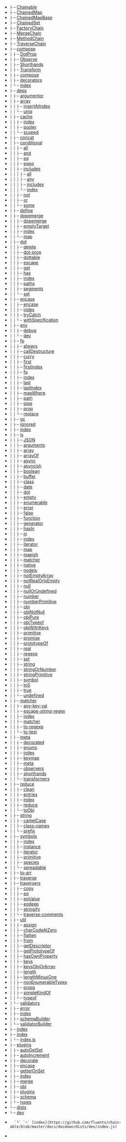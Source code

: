 - `├` `─` [Chainable](https://github.com/fluents/chain-able/blob/master/docs/docdown/Chainable.js)
- `├` `─` [ChainedMap](https://github.com/fluents/chain-able/blob/master/docs/docdown/ChainedMap.js)
- `├` `─` [ChainedMapBase](https://github.com/fluents/chain-able/blob/master/docs/docdown/ChainedMapBase.js)
- `├` `─` [ChainedSet](https://github.com/fluents/chain-able/blob/master/docs/docdown/ChainedSet.js)
- `├` `─` [FactoryChain](https://github.com/fluents/chain-able/blob/master/docs/docdown/FactoryChain.js)
- `├` `─` [MergeChain](https://github.com/fluents/chain-able/blob/master/docs/docdown/MergeChain.js)
- `├` `─` [MethodChain](https://github.com/fluents/chain-able/blob/master/docs/docdown/MethodChain.js)
- `├` `─` [TraverseChain](https://github.com/fluents/chain-able/blob/master/docs/docdown/TraverseChain.js)
- `├` `─` [compose](https://github.com/fluents/chain-able/blob/master/docs/docdown/src/compose/)
- `│`  `├` `─` [DotProp](https://github.com/fluents/chain-able/blob/master/docs/docdown/compose/DotProp.js)
- `│`  `├` `─` [Observe](https://github.com/fluents/chain-able/blob/master/docs/docdown/compose/Observe.js)
- `│`  `├` `─` [Shorthands](https://github.com/fluents/chain-able/blob/master/docs/docdown/compose/Shorthands.js)
- `│`  `├` `─` [Transform](https://github.com/fluents/chain-able/blob/master/docs/docdown/compose/Transform.js)
- `│`  `├` `─` [compose](https://github.com/fluents/chain-able/blob/master/docs/docdown/compose/compose.js)
- `│`  `├` `─` [decorators](https://github.com/fluents/chain-able/blob/master/docs/docdown/compose/decorators.js)
- `│`  `└` `─` [index](https://github.com/fluents/chain-able/blob/master/docs/docdown/compose/index.js)
- `├` `─` [deps](https://github.com/fluents/chain-able/blob/master/docs/docdown/src/deps/)
- `│`  `├` `─` [argumentor](https://github.com/fluents/chain-able/blob/master/docs/docdown/deps/argumentor.js)
- `│`  `├` `─` [array](https://github.com/fluents/chain-able/blob/master/docs/docdown/src/deps/array/)
- `│`  `│`  `├` `─` [insertAtIndex](https://github.com/fluents/chain-able/blob/master/docs/docdown/deps/array/insertAtIndex.js)
- `│`  `│`  `└` `─` [uniq](https://github.com/fluents/chain-able/blob/master/docs/docdown/deps/array/uniq.js)
- `│`  `├` `─` [cache](https://github.com/fluents/chain-able/blob/master/docs/docdown/src/deps/cache/)
- `│`  `│`  `├` `─` [index](https://github.com/fluents/chain-able/blob/master/docs/docdown/deps/cache/index.js)
- `│`  `│`  `├` `─` [pooler](https://github.com/fluents/chain-able/blob/master/docs/docdown/deps/cache/pooler.js)
- `│`  `│`  `└` `─` [scoped](https://github.com/fluents/chain-able/blob/master/docs/docdown/deps/cache/scoped.js)
- `│`  `├` `─` [concat](https://github.com/fluents/chain-able/blob/master/docs/docdown/deps/concat.js)
- `│`  `├` `─` [conditional](https://github.com/fluents/chain-able/blob/master/docs/docdown/src/deps/conditional/)
- `│`  `│`  `├` `─` [all](https://github.com/fluents/chain-able/blob/master/docs/docdown/deps/conditional/all.js)
- `│`  `│`  `├` `─` [and](https://github.com/fluents/chain-able/blob/master/docs/docdown/deps/conditional/and.js)
- `│`  `│`  `├` `─` [eq](https://github.com/fluents/chain-able/blob/master/docs/docdown/deps/conditional/eq.js)
- `│`  `│`  `├` `─` [eqeq](https://github.com/fluents/chain-able/blob/master/docs/docdown/deps/conditional/eqeq.js)
- `│`  `│`  `├` `─` [includes](https://github.com/fluents/chain-able/blob/master/docs/docdown/src/deps/conditional/includes/)
- `│`  `│`  `│`  `├` `─` [all](https://github.com/fluents/chain-able/blob/master/docs/docdown/deps/conditional/includes/all.js)
- `│`  `│`  `│`  `├` `─` [any](https://github.com/fluents/chain-able/blob/master/docs/docdown/deps/conditional/includes/any.js)
- `│`  `│`  `│`  `├` `─` [includes](https://github.com/fluents/chain-able/blob/master/docs/docdown/deps/conditional/includes/includes.js)
- `│`  `│`  `│`  `└` `─` [index](https://github.com/fluents/chain-able/blob/master/docs/docdown/deps/conditional/includes/index.js)
- `│`  `│`  `├` `─` [not](https://github.com/fluents/chain-able/blob/master/docs/docdown/deps/conditional/not.js)
- `│`  `│`  `├` `─` [or](https://github.com/fluents/chain-able/blob/master/docs/docdown/deps/conditional/or.js)
- `│`  `│`  `└` `─` [some](https://github.com/fluents/chain-able/blob/master/docs/docdown/deps/conditional/some.js)
- `│`  `├` `─` [define](https://github.com/fluents/chain-able/blob/master/docs/docdown/deps/define.js)
- `│`  `├` `─` [dopemerge](https://github.com/fluents/chain-able/blob/master/docs/docdown/src/deps/dopemerge/)
- `│`  `│`  `├` `─` [dopemerge](https://github.com/fluents/chain-able/blob/master/docs/docdown/deps/dopemerge/dopemerge.js)
- `│`  `│`  `├` `─` [emptyTarget](https://github.com/fluents/chain-able/blob/master/docs/docdown/deps/dopemerge/emptyTarget.js)
- `│`  `│`  `├` `─` [index](https://github.com/fluents/chain-able/blob/master/docs/docdown/deps/dopemerge/index.js)
- `│`  `│`  `└` `─` [map](https://github.com/fluents/chain-able/blob/master/docs/docdown/deps/dopemerge/map.js)
- `│`  `├` `─` [dot](https://github.com/fluents/chain-able/blob/master/docs/docdown/src/deps/dot/)
- `│`  `│`  `├` `─` [delete](https://github.com/fluents/chain-able/blob/master/docs/docdown/deps/dot/delete.js)
- `│`  `│`  `├` `─` [dot-prop](https://github.com/fluents/chain-able/blob/master/docs/docdown/deps/dot/dot-prop.js)
- `│`  `│`  `├` `─` [dottable](https://github.com/fluents/chain-able/blob/master/docs/docdown/deps/dot/dottable.js)
- `│`  `│`  `├` `─` [escape](https://github.com/fluents/chain-able/blob/master/docs/docdown/deps/dot/escape.js)
- `│`  `│`  `├` `─` [get](https://github.com/fluents/chain-able/blob/master/docs/docdown/deps/dot/get.js)
- `│`  `│`  `├` `─` [has](https://github.com/fluents/chain-able/blob/master/docs/docdown/deps/dot/has.js)
- `│`  `│`  `├` `─` [index](https://github.com/fluents/chain-able/blob/master/docs/docdown/deps/dot/index.js)
- `│`  `│`  `├` `─` [paths](https://github.com/fluents/chain-able/blob/master/docs/docdown/deps/dot/paths.js)
- `│`  `│`  `├` `─` [segments](https://github.com/fluents/chain-able/blob/master/docs/docdown/deps/dot/segments.js)
- `│`  `│`  `└` `─` [set](https://github.com/fluents/chain-able/blob/master/docs/docdown/deps/dot/set.js)
- `│`  `├` `─` [encase](https://github.com/fluents/chain-able/blob/master/docs/docdown/src/deps/encase/)
- `│`  `│`  `├` `─` [encase](https://github.com/fluents/chain-able/blob/master/docs/docdown/deps/encase/encase.js)
- `│`  `│`  `├` `─` [index](https://github.com/fluents/chain-able/blob/master/docs/docdown/deps/encase/index.js)
- `│`  `│`  `├` `─` [tryCatch](https://github.com/fluents/chain-able/blob/master/docs/docdown/deps/encase/tryCatch.js)
- `│`  `│`  `└` `─` [withSpecification](https://github.com/fluents/chain-able/blob/master/docs/docdown/deps/encase/withSpecification.js)
- `│`  `├` `─` [env](https://github.com/fluents/chain-able/blob/master/docs/docdown/src/deps/env/)
- `│`  `│`  `├` `─` [debug](https://github.com/fluents/chain-able/blob/master/docs/docdown/deps/env/debug.js)
- `│`  `│`  `└` `─` [dev](https://github.com/fluents/chain-able/blob/master/docs/docdown/deps/env/dev.js)
- `│`  `├` `─` [fp](https://github.com/fluents/chain-able/blob/master/docs/docdown/src/deps/fp/)
- `│`  `│`  `├` `─` [always](https://github.com/fluents/chain-able/blob/master/docs/docdown/deps/fp/always.js)
- `│`  `│`  `├` `─` [callDestructure](https://github.com/fluents/chain-able/blob/master/docs/docdown/deps/fp/callDestructure.js)
- `│`  `│`  `├` `─` [curry](https://github.com/fluents/chain-able/blob/master/docs/docdown/deps/fp/curry.js)
- `│`  `│`  `├` `─` [first](https://github.com/fluents/chain-able/blob/master/docs/docdown/deps/fp/first.js)
- `│`  `│`  `├` `─` [firstIndex](https://github.com/fluents/chain-able/blob/master/docs/docdown/deps/fp/firstIndex.js)
- `│`  `│`  `├` `─` [fp](https://github.com/fluents/chain-able/blob/master/docs/docdown/deps/fp/fp.js)
- `│`  `│`  `├` `─` [index](https://github.com/fluents/chain-able/blob/master/docs/docdown/deps/fp/index.js)
- `│`  `│`  `├` `─` [last](https://github.com/fluents/chain-able/blob/master/docs/docdown/deps/fp/last.js)
- `│`  `│`  `├` `─` [lastIndex](https://github.com/fluents/chain-able/blob/master/docs/docdown/deps/fp/lastIndex.js)
- `│`  `│`  `├` `─` [mapWhere](https://github.com/fluents/chain-able/blob/master/docs/docdown/deps/fp/mapWhere.js)
- `│`  `│`  `├` `─` [path](https://github.com/fluents/chain-able/blob/master/docs/docdown/deps/fp/path.js)
- `│`  `│`  `├` `─` [pipe](https://github.com/fluents/chain-able/blob/master/docs/docdown/deps/fp/pipe.js)
- `│`  `│`  `├` `─` [prop](https://github.com/fluents/chain-able/blob/master/docs/docdown/deps/fp/prop.js)
- `│`  `│`  `└` `─` [replace](https://github.com/fluents/chain-able/blob/master/docs/docdown/deps/fp/replace.js)
- `│`  `├` `─` [gc](https://github.com/fluents/chain-able/blob/master/docs/docdown/deps/gc.js)
- `│`  `├` `─` [ignored](https://github.com/fluents/chain-able/blob/master/docs/docdown/deps/ignored.js)
- `│`  `├` `─` [index](https://github.com/fluents/chain-able/blob/master/docs/docdown/deps/index.js)
- `│`  `├` `─` [is](https://github.com/fluents/chain-able/blob/master/docs/docdown/src/deps/is/)
- `│`  `│`  `├` `─` [JSON](https://github.com/fluents/chain-able/blob/master/docs/docdown/deps/is/JSON.js)
- `│`  `│`  `├` `─` [arguments](https://github.com/fluents/chain-able/blob/master/docs/docdown/deps/is/arguments.js)
- `│`  `│`  `├` `─` [array](https://github.com/fluents/chain-able/blob/master/docs/docdown/deps/is/array.js)
- `│`  `│`  `├` `─` [arrayOf](https://github.com/fluents/chain-able/blob/master/docs/docdown/deps/is/arrayOf.js)
- `│`  `│`  `├` `─` [async](https://github.com/fluents/chain-able/blob/master/docs/docdown/deps/is/async.js)
- `│`  `│`  `├` `─` [asyncish](https://github.com/fluents/chain-able/blob/master/docs/docdown/deps/is/asyncish.js)
- `│`  `│`  `├` `─` [boolean](https://github.com/fluents/chain-able/blob/master/docs/docdown/deps/is/boolean.js)
- `│`  `│`  `├` `─` [buffer](https://github.com/fluents/chain-able/blob/master/docs/docdown/deps/is/buffer.js)
- `│`  `│`  `├` `─` [class](https://github.com/fluents/chain-able/blob/master/docs/docdown/deps/is/class.js)
- `│`  `│`  `├` `─` [date](https://github.com/fluents/chain-able/blob/master/docs/docdown/deps/is/date.js)
- `│`  `│`  `├` `─` [dot](https://github.com/fluents/chain-able/blob/master/docs/docdown/deps/is/dot.js)
- `│`  `│`  `├` `─` [empty](https://github.com/fluents/chain-able/blob/master/docs/docdown/deps/is/empty.js)
- `│`  `│`  `├` `─` [enumerable](https://github.com/fluents/chain-able/blob/master/docs/docdown/deps/is/enumerable.js)
- `│`  `│`  `├` `─` [error](https://github.com/fluents/chain-able/blob/master/docs/docdown/deps/is/error.js)
- `│`  `│`  `├` `─` [false](https://github.com/fluents/chain-able/blob/master/docs/docdown/deps/is/false.js)
- `│`  `│`  `├` `─` [function](https://github.com/fluents/chain-able/blob/master/docs/docdown/deps/is/function.js)
- `│`  `│`  `├` `─` [generator](https://github.com/fluents/chain-able/blob/master/docs/docdown/deps/is/generator.js)
- `│`  `│`  `├` `─` [hasIn](https://github.com/fluents/chain-able/blob/master/docs/docdown/deps/is/hasIn.js)
- `│`  `│`  `├` `─` [in](https://github.com/fluents/chain-able/blob/master/docs/docdown/deps/is/in.js)
- `│`  `│`  `├` `─` [index](https://github.com/fluents/chain-able/blob/master/docs/docdown/deps/is/index.js)
- `│`  `│`  `├` `─` [iterator](https://github.com/fluents/chain-able/blob/master/docs/docdown/deps/is/iterator.js)
- `│`  `│`  `├` `─` [map](https://github.com/fluents/chain-able/blob/master/docs/docdown/deps/is/map.js)
- `│`  `│`  `├` `─` [mapish](https://github.com/fluents/chain-able/blob/master/docs/docdown/deps/is/mapish.js)
- `│`  `│`  `├` `─` [matcher](https://github.com/fluents/chain-able/blob/master/docs/docdown/deps/is/matcher.js)
- `│`  `│`  `├` `─` [native](https://github.com/fluents/chain-able/blob/master/docs/docdown/deps/is/native.js)
- `│`  `│`  `├` `─` [nodejs](https://github.com/fluents/chain-able/blob/master/docs/docdown/deps/is/nodejs.js)
- `│`  `│`  `├` `─` [notEmptyArray](https://github.com/fluents/chain-able/blob/master/docs/docdown/deps/is/notEmptyArray.js)
- `│`  `│`  `├` `─` [notRealOrIsEmpty](https://github.com/fluents/chain-able/blob/master/docs/docdown/deps/is/notRealOrIsEmpty.js)
- `│`  `│`  `├` `─` [null](https://github.com/fluents/chain-able/blob/master/docs/docdown/deps/is/null.js)
- `│`  `│`  `├` `─` [nullOrUndefined](https://github.com/fluents/chain-able/blob/master/docs/docdown/deps/is/nullOrUndefined.js)
- `│`  `│`  `├` `─` [number](https://github.com/fluents/chain-able/blob/master/docs/docdown/deps/is/number.js)
- `│`  `│`  `├` `─` [numberPrimitive](https://github.com/fluents/chain-able/blob/master/docs/docdown/deps/is/numberPrimitive.js)
- `│`  `│`  `├` `─` [obj](https://github.com/fluents/chain-able/blob/master/docs/docdown/deps/is/obj.js)
- `│`  `│`  `├` `─` [objNotNull](https://github.com/fluents/chain-able/blob/master/docs/docdown/deps/is/objNotNull.js)
- `│`  `│`  `├` `─` [objPure](https://github.com/fluents/chain-able/blob/master/docs/docdown/deps/is/objPure.js)
- `│`  `│`  `├` `─` [objTypeof](https://github.com/fluents/chain-able/blob/master/docs/docdown/deps/is/objTypeof.js)
- `│`  `│`  `├` `─` [objWithKeys](https://github.com/fluents/chain-able/blob/master/docs/docdown/deps/is/objWithKeys.js)
- `│`  `│`  `├` `─` [primitive](https://github.com/fluents/chain-able/blob/master/docs/docdown/deps/is/primitive.js)
- `│`  `│`  `├` `─` [promise](https://github.com/fluents/chain-able/blob/master/docs/docdown/deps/is/promise.js)
- `│`  `│`  `├` `─` [prototypeOf](https://github.com/fluents/chain-able/blob/master/docs/docdown/deps/is/prototypeOf.js)
- `│`  `│`  `├` `─` [real](https://github.com/fluents/chain-able/blob/master/docs/docdown/deps/is/real.js)
- `│`  `│`  `├` `─` [regexp](https://github.com/fluents/chain-able/blob/master/docs/docdown/deps/is/regexp.js)
- `│`  `│`  `├` `─` [set](https://github.com/fluents/chain-able/blob/master/docs/docdown/deps/is/set.js)
- `│`  `│`  `├` `─` [string](https://github.com/fluents/chain-able/blob/master/docs/docdown/deps/is/string.js)
- `│`  `│`  `├` `─` [stringOrNumber](https://github.com/fluents/chain-able/blob/master/docs/docdown/deps/is/stringOrNumber.js)
- `│`  `│`  `├` `─` [stringPrimitive](https://github.com/fluents/chain-able/blob/master/docs/docdown/deps/is/stringPrimitive.js)
- `│`  `│`  `├` `─` [symbol](https://github.com/fluents/chain-able/blob/master/docs/docdown/deps/is/symbol.js)
- `│`  `│`  `├` `─` [toS](https://github.com/fluents/chain-able/blob/master/docs/docdown/deps/is/toS.js)
- `│`  `│`  `├` `─` [true](https://github.com/fluents/chain-able/blob/master/docs/docdown/deps/is/true.js)
- `│`  `│`  `└` `─` [undefined](https://github.com/fluents/chain-able/blob/master/docs/docdown/deps/is/undefined.js)
- `│`  `├` `─` [matcher](https://github.com/fluents/chain-able/blob/master/docs/docdown/src/deps/matcher/)
- `│`  `│`  `├` `─` [any-key-val](https://github.com/fluents/chain-able/blob/master/docs/docdown/deps/matcher/any-key-val.js)
- `│`  `│`  `├` `─` [escape-string-regex](https://github.com/fluents/chain-able/blob/master/docs/docdown/deps/matcher/escape-string-regex.js)
- `│`  `│`  `├` `─` [index](https://github.com/fluents/chain-able/blob/master/docs/docdown/deps/matcher/index.js)
- `│`  `│`  `├` `─` [matcher](https://github.com/fluents/chain-able/blob/master/docs/docdown/deps/matcher/matcher.js)
- `│`  `│`  `├` `─` [to-regexp](https://github.com/fluents/chain-able/blob/master/docs/docdown/deps/matcher/to-regexp.js)
- `│`  `│`  `└` `─` [to-test](https://github.com/fluents/chain-able/blob/master/docs/docdown/deps/matcher/to-test.js)
- `│`  `├` `─` [meta](https://github.com/fluents/chain-able/blob/master/docs/docdown/src/deps/meta/)
- `│`  `│`  `├` `─` [decorated](https://github.com/fluents/chain-able/blob/master/docs/docdown/deps/meta/decorated.js)
- `│`  `│`  `├` `─` [enums](https://github.com/fluents/chain-able/blob/master/docs/docdown/deps/meta/enums.js)
- `│`  `│`  `├` `─` [index](https://github.com/fluents/chain-able/blob/master/docs/docdown/deps/meta/index.js)
- `│`  `│`  `├` `─` [keymap](https://github.com/fluents/chain-able/blob/master/docs/docdown/deps/meta/keymap.js)
- `│`  `│`  `├` `─` [meta](https://github.com/fluents/chain-able/blob/master/docs/docdown/deps/meta/meta.js)
- `│`  `│`  `├` `─` [observers](https://github.com/fluents/chain-able/blob/master/docs/docdown/deps/meta/observers.js)
- `│`  `│`  `├` `─` [shorthands](https://github.com/fluents/chain-able/blob/master/docs/docdown/deps/meta/shorthands.js)
- `│`  `│`  `└` `─` [transformers](https://github.com/fluents/chain-able/blob/master/docs/docdown/deps/meta/transformers.js)
- `│`  `├` `─` [reduce](https://github.com/fluents/chain-able/blob/master/docs/docdown/src/deps/reduce/)
- `│`  `│`  `├` `─` [clean](https://github.com/fluents/chain-able/blob/master/docs/docdown/deps/reduce/clean.js)
- `│`  `│`  `├` `─` [entries](https://github.com/fluents/chain-able/blob/master/docs/docdown/deps/reduce/entries.js)
- `│`  `│`  `├` `─` [index](https://github.com/fluents/chain-able/blob/master/docs/docdown/deps/reduce/index.js)
- `│`  `│`  `├` `─` [reduce](https://github.com/fluents/chain-able/blob/master/docs/docdown/deps/reduce/reduce.js)
- `│`  `│`  `└` `─` [toObj](https://github.com/fluents/chain-able/blob/master/docs/docdown/deps/reduce/toObj.js)
- `│`  `├` `─` [string](https://github.com/fluents/chain-able/blob/master/docs/docdown/src/deps/string/)
- `│`  `│`  `├` `─` [camelCase](https://github.com/fluents/chain-able/blob/master/docs/docdown/deps/string/camelCase.js)
- `│`  `│`  `├` `─` [class-names](https://github.com/fluents/chain-able/blob/master/docs/docdown/deps/string/class-names.js)
- `│`  `│`  `└` `─` [prefix](https://github.com/fluents/chain-able/blob/master/docs/docdown/deps/string/prefix.js)
- `│`  `├` `─` [symbols](https://github.com/fluents/chain-able/blob/master/docs/docdown/src/deps/symbols/)
- `│`  `│`  `├` `─` [index](https://github.com/fluents/chain-able/blob/master/docs/docdown/deps/symbols/index.js)
- `│`  `│`  `├` `─` [instance](https://github.com/fluents/chain-able/blob/master/docs/docdown/deps/symbols/instance.js)
- `│`  `│`  `├` `─` [iterator](https://github.com/fluents/chain-able/blob/master/docs/docdown/deps/symbols/iterator.js)
- `│`  `│`  `├` `─` [primitive](https://github.com/fluents/chain-able/blob/master/docs/docdown/deps/symbols/primitive.js)
- `│`  `│`  `├` `─` [species](https://github.com/fluents/chain-able/blob/master/docs/docdown/deps/symbols/species.js)
- `│`  `│`  `└` `─` [spreadable](https://github.com/fluents/chain-able/blob/master/docs/docdown/deps/symbols/spreadable.js)
- `│`  `├` `─` [to-arr](https://github.com/fluents/chain-able/blob/master/docs/docdown/deps/to-arr.js)
- `│`  `├` `─` [traverse](https://github.com/fluents/chain-able/blob/master/docs/docdown/deps/traverse.js)
- `│`  `├` `─` [traversers](https://github.com/fluents/chain-able/blob/master/docs/docdown/src/deps/traversers/)
- `│`  `│`  `├` `─` [copy](https://github.com/fluents/chain-able/blob/master/docs/docdown/deps/traversers/copy.js)
- `│`  `│`  `├` `─` [eq](https://github.com/fluents/chain-able/blob/master/docs/docdown/deps/traversers/eq.js)
- `│`  `│`  `├` `─` [eqValue](https://github.com/fluents/chain-able/blob/master/docs/docdown/deps/traversers/eqValue.js)
- `│`  `│`  `├` `─` [eqdeep](https://github.com/fluents/chain-able/blob/master/docs/docdown/deps/traversers/eqdeep.js)
- `│`  `│`  `├` `─` [stringify](https://github.com/fluents/chain-able/blob/master/docs/docdown/deps/traversers/stringify.js)
- `│`  `│`  `└` `─` [traverse-comments](https://github.com/fluents/chain-able/blob/master/docs/docdown/deps/traversers/traverse-comments.js)
- `│`  `├` `─` [util](https://github.com/fluents/chain-able/blob/master/docs/docdown/src/deps/util/)
- `│`  `│`  `├` `─` [assign](https://github.com/fluents/chain-able/blob/master/docs/docdown/deps/util/assign.js)
- `│`  `│`  `├` `─` [charCodeAtZero](https://github.com/fluents/chain-able/blob/master/docs/docdown/deps/util/charCodeAtZero.js)
- `│`  `│`  `├` `─` [flatten](https://github.com/fluents/chain-able/blob/master/docs/docdown/deps/util/flatten.js)
- `│`  `│`  `├` `─` [from](https://github.com/fluents/chain-able/blob/master/docs/docdown/deps/util/from.js)
- `│`  `│`  `├` `─` [getDescriptor](https://github.com/fluents/chain-able/blob/master/docs/docdown/deps/util/getDescriptor.js)
- `│`  `│`  `├` `─` [getPrototypeOf](https://github.com/fluents/chain-able/blob/master/docs/docdown/deps/util/getPrototypeOf.js)
- `│`  `│`  `├` `─` [hasOwnProperty](https://github.com/fluents/chain-able/blob/master/docs/docdown/deps/util/hasOwnProperty.js)
- `│`  `│`  `├` `─` [keys](https://github.com/fluents/chain-able/blob/master/docs/docdown/deps/util/keys.js)
- `│`  `│`  `├` `─` [keysObjOrArray](https://github.com/fluents/chain-able/blob/master/docs/docdown/deps/util/keysObjOrArray.js)
- `│`  `│`  `├` `─` [length](https://github.com/fluents/chain-able/blob/master/docs/docdown/deps/util/length.js)
- `│`  `│`  `├` `─` [lengthMinusOne](https://github.com/fluents/chain-able/blob/master/docs/docdown/deps/util/lengthMinusOne.js)
- `│`  `│`  `├` `─` [nonEnumerableTypes](https://github.com/fluents/chain-able/blob/master/docs/docdown/deps/util/nonEnumerableTypes.js)
- `│`  `│`  `├` `─` [props](https://github.com/fluents/chain-able/blob/master/docs/docdown/deps/util/props.js)
- `│`  `│`  `├` `─` [simpleKindOf](https://github.com/fluents/chain-able/blob/master/docs/docdown/deps/util/simpleKindOf.js)
- `│`  `│`  `└` `─` [typeof](https://github.com/fluents/chain-able/blob/master/docs/docdown/deps/util/typeof.js)
- `│`  `└` `─` [validators](https://github.com/fluents/chain-able/blob/master/docs/docdown/src/deps/validators/)
- `│`     `├` `─` [error](https://github.com/fluents/chain-able/blob/master/docs/docdown/deps/validators/error.js)
- `│`     `├` `─` [index](https://github.com/fluents/chain-able/blob/master/docs/docdown/deps/validators/index.js)
- `│`     `├` `─` [schemaBuilder](https://github.com/fluents/chain-able/blob/master/docs/docdown/deps/validators/schemaBuilder.js)
- `│`     `└` `─` [validatorBuilder](https://github.com/fluents/chain-able/blob/master/docs/docdown/deps/validators/validatorBuilder.js)
- `├` `─` [index](https://github.com/fluents/chain-able/blob/master/docs/docdown/index.js)
- `├` `─` [index](index)
- `│`  `└` `─` [index.js](https://github.com/fluents/chain-able/blob/master/docs/docdown/index.web.js)
- `├` `─` [plugins](https://github.com/fluents/chain-able/blob/master/docs/docdown/src/plugins/)
- `│`  `├` `─` [autoGetSet](https://github.com/fluents/chain-able/blob/master/docs/docdown/plugins/autoGetSet.js)
- `│`  `├` `─` [autoIncrement](https://github.com/fluents/chain-able/blob/master/docs/docdown/plugins/autoIncrement.js)
- `│`  `├` `─` [decorate](https://github.com/fluents/chain-able/blob/master/docs/docdown/plugins/decorate.js)
- `│`  `├` `─` [encase](https://github.com/fluents/chain-able/blob/master/docs/docdown/plugins/encase.js)
- `│`  `├` `─` [getterOnSet](https://github.com/fluents/chain-able/blob/master/docs/docdown/plugins/getterOnSet.js)
- `│`  `├` `─` [index](https://github.com/fluents/chain-able/blob/master/docs/docdown/plugins/index.js)
- `│`  `├` `─` [merge](https://github.com/fluents/chain-able/blob/master/docs/docdown/plugins/merge.js)
- `│`  `├` `─` [obj](https://github.com/fluents/chain-able/blob/master/docs/docdown/plugins/obj.js)
- `│`  `├` `─` [plugins](https://github.com/fluents/chain-able/blob/master/docs/docdown/plugins/plugins.js)
- `│`  `├` `─` [schema](https://github.com/fluents/chain-able/blob/master/docs/docdown/plugins/schema.js)
- `│`  `└` `─` [types](https://github.com/fluents/chain-able/blob/master/docs/docdown/plugins/types.js)
- `└` `─` [dists](dists)
-    `└` `─` [dev](dev)
-       `└` `─` [index](https://github.com/fluents/chain-able/blob/master/docs/docdown/dists/dev/index.js)
- 